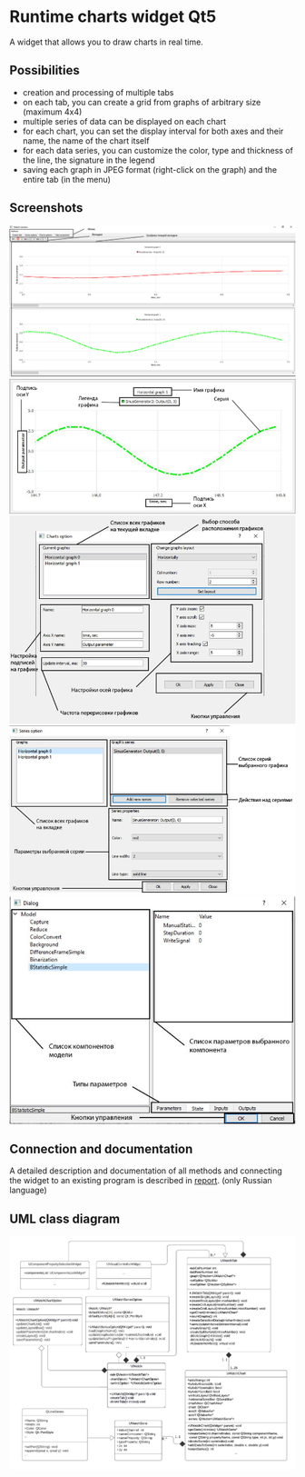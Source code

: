 # Runtime charts widget Qt5
A widget that allows you to draw charts in real time.

## Possibilities
- creation and processing of multiple tabs
- on each tab, you can create a grid from graphs of arbitrary size (maximum 4x4)
- multiple series of data can be displayed on each chart
- for each chart, you can set the display interval for both axes and their name, the name of the chart itself
- for each data series, you can customize the color, type and thickness of the line, the signature in the legend
- saving each graph in JPEG format (right-click on the graph) and the entire tab (in the menu)


## Screenshots
![Alt-текст](https://github.com/Gleboss1/charts_widget/blob/master/screenshots/full%20widghet.jpg "General view of the widget")
![Alt-текст](https://github.com/Gleboss1/charts_widget/blob/master/screenshots/graph.jpg "One chart")
![Alt-текст](https://github.com/Gleboss1/charts_widget/blob/master/screenshots/chart%20options.jpg "Setting up the location of charts and their parameters ")
![Alt-текст](https://github.com/Gleboss1/charts_widget/blob/master/screenshots/series%20option.jpg "Setting the parameters of each series")
![Alt-текст](https://github.com/Gleboss1/charts_widget/blob/master/screenshots/addSeries.jpg "Adding existing series to charts")

## Connection and documentation
A detailed description and documentation of all methods and connecting the widget to an existing program is described in [report](https://github.com/Gleboss1/charts_widget/blob/master/report%20git.pdf). (only Russian language)

## UML class diagram
![Alt-текст](https://github.com/Gleboss1/charts_widget/blob/master/screenshots/UML%20diagramm.jpeg "UML class diagram")

